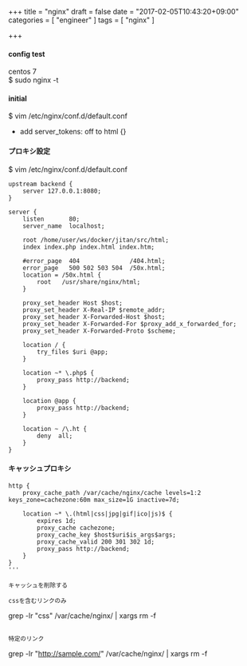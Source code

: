 +++
title = "nginx"
draft = false
date = "2017-02-05T10:43:20+09:00"
categories = [ "engineer" ]
tags = [ "nginx" ]

+++

#### config test

centos 7  
$ sudo nginx -t  

#### initial

$ vim /etc/nginx/conf.d/default.conf

- add server_tokens: off to html {}

#### プロキシ設定

$ vim /etc/nginx/conf.d/default.conf

```
upstream backend {
    server 127.0.0.1:8080;
}

server {
    listen       80;
    server_name  localhost;

    root /home/user/ws/docker/jitan/src/html;
    index index.php index.html index.htm;

    #error_page  404              /404.html;
    error_page   500 502 503 504  /50x.html;
    location = /50x.html {
        root   /usr/share/nginx/html;
    }

    proxy_set_header Host $host;
    proxy_set_header X-Real-IP $remote_addr;
    proxy_set_header X-Forwarded-Host $host;
    proxy_set_header X-Forwarded-For $proxy_add_x_forwarded_for;
    proxy_set_header X-Forwarded-Proto $scheme;

    location / {
        try_files $uri @app;
    }

    location ~* \.php$ {
        proxy_pass http://backend;
    }

    location @app {
        proxy_pass http://backend;
    }

    location ~ /\.ht {
        deny  all;
    }
}
```

#### キャッシュプロキシ

```
http {
    proxy_cache_path /var/cache/nginx/cache levels=1:2 keys_zone=cachezone:60m max_size=1G inactive=7d;

    location ~* \.(html|css|jpg|gif|ico|js)$ {
        expires 1d;
        proxy_cache cachezone;
        proxy_cache_key $host$uri$is_args$args;
        proxy_cache_valid 200 301 302 1d;
        proxy_pass http://backend;
    }
}
'''

キャッシュを削除する

cssを含むリンクのみ

```
grep -lr "css" /var/cache/nginx/ | xargs rm -f
```

特定のリンク

```
grep -lr "http://sample.com/" /var/cache/nginx/ | xargs rm -f
```

